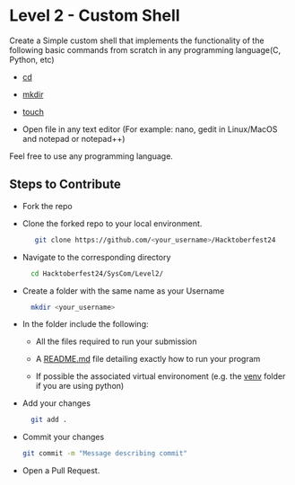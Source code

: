 # Level 2 - Custom Shell
Create a Simple custom shell that implements the functionality of the following basic commands from scratch in any programming language(C, Python, etc)
+ [cd](https://www.geeksforgeeks.org/cd-command-in-linux-with-examples/)
  
+ [mkdir](https://www.geeksforgeeks.org/mkdir-command-in-linux-with-examples/)
  
+ [touch](https://www.geeksforgeeks.org/touch-command-in-linux-with-examples/)
  
+ Open file in any text editor (For example: nano, gedit in Linux/MacOS and notepad or notepad++)
  
Feel free to use any programming language.

## Steps to Contribute
+ Fork the repo
+ Clone the forked repo to your local environment.
  ```bash
     git clone https://github.com/<your_username>/Hacktoberfest24
  ```
+ Navigate to the corresponding directory
  ```bash
    cd Hacktoberfest24/SysCom/Level2/
  ```
+ Create a folder with the same name as your Username
  ```bash
    mkdir <your_username>
  ```
+ In the folder include the following:
  - All the files required to run your submission
    
  - A [README.md](https://docs.github.com/en/get-started/writing-on-github/getting-started-with-writing-and-formatting-on-github/quickstart-for-writing-on-github) file detailing exactly how to run your program
    
  - If possible the associated virtual environoment (e.g. the [venv](https://docs.python.org/3/library/venv.html) folder if you are using python)
    
+ Add your changes
  ```bash
    git add .
  ```
+ Commit your changes
  ```bash
  git commit -m "Message describing commit"
  ```
+ Open a Pull Request.
